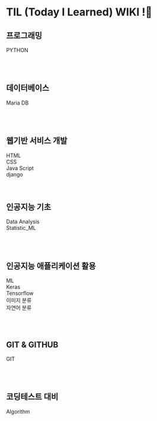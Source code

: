 # TIL (Today I Learned) WIKI !:book: 


## 프로그래밍

PYTHON<br>


<br><br>

## 데이터베이스

Maria DB<br>


<br><br>

## 웹기반 서비스 개발

HTML <br>
CSS<br>
Java Script<br>
django<br>
<br><br>



## 인공지능 기초

Data Analysis<br>
Statistic_ML<br>

<br><br>

## 인공지능 애플리케이션 활용

ML<br>
Keras<br>
Tensorflow<br>
이미지 분류<br>
자연어 분류<br>


<br><br>

## GIT & GITHUB 

GIT<br>

<br><br>

## 코딩테스트 대비

Algorithm<br>


  
